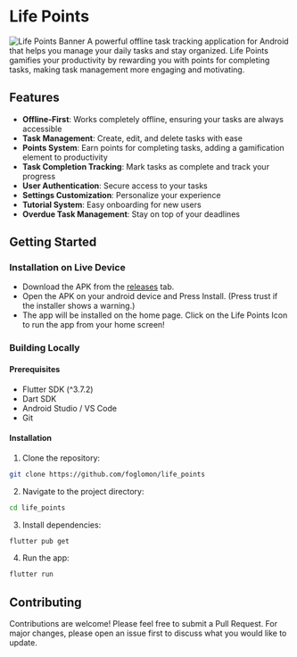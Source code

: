 # Life Points

![Life Points Banner](https://github.com/foglomon/life_points/blob/main/images/readme_banner.png?raw=true)
A powerful offline task tracking application for Android that helps you manage your daily tasks and stay organized. Life Points gamifies your productivity by rewarding you with points for completing tasks, making task management more engaging and motivating.

## Features

- **Offline-First**: Works completely offline, ensuring your tasks are always accessible
- **Task Management**: Create, edit, and delete tasks with ease
- **Points System**: Earn points for completing tasks, adding a gamification element to productivity
- **Task Completion Tracking**: Mark tasks as complete and track your progress
- **User Authentication**: Secure access to your tasks
- **Settings Customization**: Personalize your experience
- **Tutorial System**: Easy onboarding for new users
- **Overdue Task Management**: Stay on top of your deadlines

## Getting Started

### Installation on Live Device

 - Download the APK from the [releases](https://github.com/foglomon/life-points/releases/latest) tab.
 - Open the APK on your android device and Press Install. (Press trust if the installer shows a warning.)
 - The app will be installed on the home page. Click on the Life Points Icon to run the app from your home screen!

### Building Locally

#### Prerequisites

- Flutter SDK (^3.7.2)
- Dart SDK
- Android Studio / VS Code
- Git

#### Installation

1. Clone the repository:

```bash
git clone https://github.com/foglomon/life_points
```

2. Navigate to the project directory:

```bash
cd life_points
```

3. Install dependencies:

```bash
flutter pub get
```

4. Run the app:

```bash
flutter run
```

## Contributing

Contributions are welcome! Please feel free to submit a Pull Request. For major changes, please open an issue first to discuss what you would like to update.
